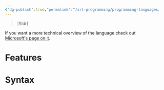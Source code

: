 ```yaml
---
{"dg-publish":true,"permalink":"/irl-programming/programming-languages/hlsl/","tags":["unfinished"]}
---
```


> [!tldr]
> 

If you want a more technical overview of the language check out [Microsoft's page on it](https://learn.microsoft.com/en-us/windows/win32/direct3dhlsl/dx-graphics-hlsl).
# Features

# Syntax
